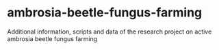 # ambrosia-beetle-fungus-farming
Additional information, scripts and data of the research project on active ambrosia beetle fungus farming

